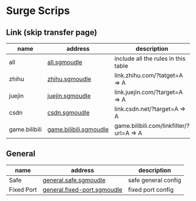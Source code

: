 # Surge Scrips

## Link (skip transfer page)

| name          | address                                               | description                              |
| ------------- | ----------------------------------------------------- | ---------------------------------------- |
| all           | [all.sgmoudle][link.all.sgmoudle]                     | include all the rules in this table      |
| zhihu         | [zhihu.sgmoudle][link.zhihu.sgmoudle]                 | link.zhihu.com/?tatget=A => A            |
| juejin        | [juejin.sgmoudle][link-juejin.sgmoudle]               | link.juejin.com/?target=A => A           |
| csdn          | [csdn.sgmoudle][link-csdn.sgmoudle]                   | link.csdn.net/?target=A => A             |
| game.bilibili | [game.bilibili.sgmoudle][link-game.bilibili.sgmoudle] | game.bilibili.com/linkfilter/?url=A => A |


[link.all.sgmoudle]: https://raw.githubusercontent.com/BlackHole1/surge-scripts/main/link/all.sgmoudle
[link.zhihu.sgmoudle]: https://raw.githubusercontent.com/BlackHole1/surge-scripts/main/link/zhihu.sgmoudle
[link-juejin.sgmoudle]: https://raw.githubusercontent.com/BlackHole1/surge-scripts/main/link/juejin.sgmoudle
[link-csdn.sgmoudle]: https://raw.githubusercontent.com/BlackHole1/surge-scripts/main/link/csdn.sgmoudle
[link-game.bilibili.sgmoudle]: https://raw.githubusercontent.com/BlackHole1/surge-scripts/main/link/game.bilibili.sgmoudle

## General

| name       | address                                                    | description         |
| ---------- | ---------------------------------------------------------- | ------------------- |
| Safe       | [general.safe.sgmoudle][general.safe.sgmoudle]             | safe general config |
| Fixed Port | [general.fixed-port.sgmoudle][general.fixed-port.sgmoudle] | fixed port config   |

[general.safe.sgmoudle]: https://raw.githubusercontent.com/BlackHole1/surge-scripts/main/general/general.safe.sgmoudle
[general.fixed-port.sgmoudle]: https://raw.githubusercontent.com/BlackHole1/surge-scripts/main/general/general.fixed-port.sgmoudle